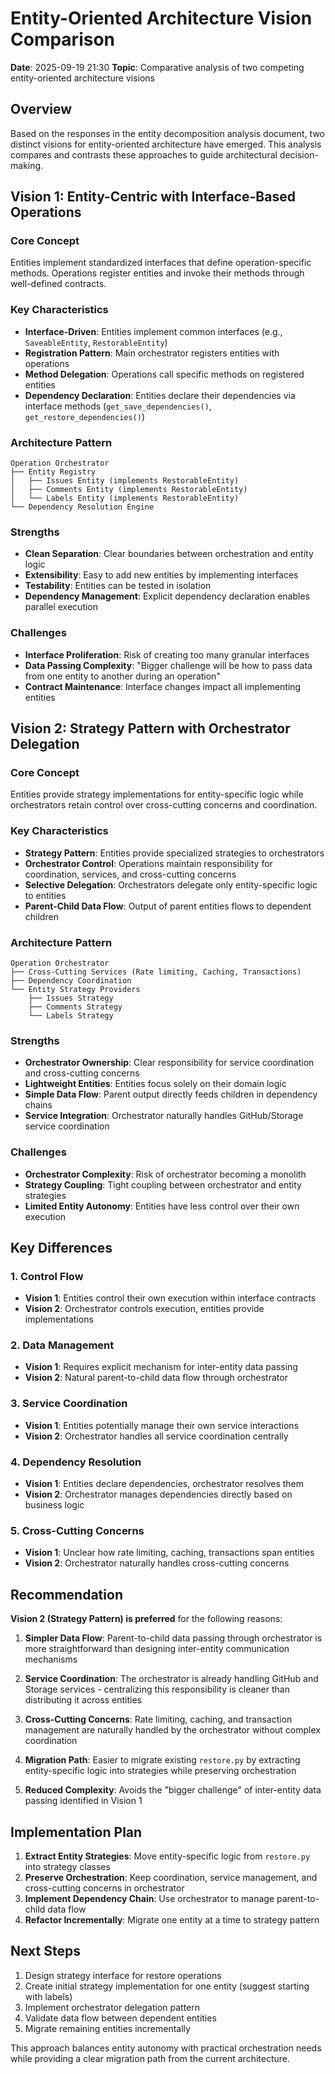 # Entity-Oriented Architecture Vision Comparison

**Date**: 2025-09-19 21:30
**Topic**: Comparative analysis of two competing entity-oriented architecture visions

## Overview

Based on the responses in the entity decomposition analysis document, two distinct visions for entity-oriented architecture have emerged. This analysis compares and contrasts these approaches to guide architectural decision-making.

## Vision 1: Entity-Centric with Interface-Based Operations

### Core Concept
Entities implement standardized interfaces that define operation-specific methods. Operations register entities and invoke their methods through well-defined contracts.

### Key Characteristics
- **Interface-Driven**: Entities implement common interfaces (e.g., `SaveableEntity`, `RestorableEntity`)
- **Registration Pattern**: Main orchestrator registers entities with operations
- **Method Delegation**: Operations call specific methods on registered entities
- **Dependency Declaration**: Entities declare their dependencies via interface methods (`get_save_dependencies()`, `get_restore_dependencies()`)

### Architecture Pattern
```
Operation Orchestrator
├── Entity Registry
│   ├── Issues Entity (implements RestorableEntity)
│   ├── Comments Entity (implements RestorableEntity)
│   └── Labels Entity (implements RestorableEntity)
└── Dependency Resolution Engine
```

### Strengths
- **Clean Separation**: Clear boundaries between orchestration and entity logic
- **Extensibility**: Easy to add new entities by implementing interfaces
- **Testability**: Entities can be tested in isolation
- **Dependency Management**: Explicit dependency declaration enables parallel execution

### Challenges
- **Interface Proliferation**: Risk of creating too many granular interfaces
- **Data Passing Complexity**: "Bigger challenge will be how to pass data from one entity to another during an operation"
- **Contract Maintenance**: Interface changes impact all implementing entities

## Vision 2: Strategy Pattern with Orchestrator Delegation

### Core Concept
Entities provide strategy implementations for entity-specific logic while orchestrators retain control over cross-cutting concerns and coordination.

### Key Characteristics
- **Strategy Pattern**: Entities provide specialized strategies to orchestrators
- **Orchestrator Control**: Operations maintain responsibility for coordination, services, and cross-cutting concerns
- **Selective Delegation**: Orchestrators delegate only entity-specific logic to entities
- **Parent-Child Data Flow**: Output of parent entities flows to dependent children

### Architecture Pattern
```
Operation Orchestrator
├── Cross-Cutting Services (Rate limiting, Caching, Transactions)
├── Dependency Coordination
└── Entity Strategy Providers
    ├── Issues Strategy
    ├── Comments Strategy
    └── Labels Strategy
```

### Strengths
- **Orchestrator Ownership**: Clear responsibility for service coordination and cross-cutting concerns
- **Lightweight Entities**: Entities focus solely on their domain logic
- **Simple Data Flow**: Parent output directly feeds children in dependency chains
- **Service Integration**: Orchestrator naturally handles GitHub/Storage service coordination

### Challenges
- **Orchestrator Complexity**: Risk of orchestrator becoming a monolith
- **Strategy Coupling**: Tight coupling between orchestrator and entity strategies
- **Limited Entity Autonomy**: Entities have less control over their own execution

## Key Differences

### 1. Control Flow
- **Vision 1**: Entities control their own execution within interface contracts
- **Vision 2**: Orchestrator controls execution, entities provide implementations

### 2. Data Management
- **Vision 1**: Requires explicit mechanism for inter-entity data passing
- **Vision 2**: Natural parent-to-child data flow through orchestrator

### 3. Service Coordination
- **Vision 1**: Entities potentially manage their own service interactions
- **Vision 2**: Orchestrator handles all service coordination centrally

### 4. Dependency Resolution
- **Vision 1**: Entities declare dependencies, orchestrator resolves them
- **Vision 2**: Orchestrator manages dependencies directly based on business logic

### 5. Cross-Cutting Concerns
- **Vision 1**: Unclear how rate limiting, caching, transactions span entities
- **Vision 2**: Orchestrator naturally handles cross-cutting concerns

## Recommendation

**Vision 2 (Strategy Pattern) is preferred** for the following reasons:

1. **Simpler Data Flow**: Parent-to-child data passing through orchestrator is more straightforward than designing inter-entity communication mechanisms

2. **Service Coordination**: The orchestrator is already handling GitHub and Storage services - centralizing this responsibility is cleaner than distributing it across entities

3. **Cross-Cutting Concerns**: Rate limiting, caching, and transaction management are naturally handled by the orchestrator without complex coordination

4. **Migration Path**: Easier to migrate existing `restore.py` by extracting entity-specific logic into strategies while preserving orchestration

5. **Reduced Complexity**: Avoids the "bigger challenge" of inter-entity data passing identified in Vision 1

## Implementation Plan

1. **Extract Entity Strategies**: Move entity-specific logic from `restore.py` into strategy classes
2. **Preserve Orchestration**: Keep coordination, service management, and cross-cutting concerns in orchestrator
3. **Implement Dependency Chain**: Use orchestrator to manage parent-to-child data flow
4. **Refactor Incrementally**: Migrate one entity at a time to strategy pattern

## Next Steps

1. Design strategy interface for restore operations
2. Create initial strategy implementation for one entity (suggest starting with labels)
3. Implement orchestrator delegation pattern
4. Validate data flow between dependent entities
5. Migrate remaining entities incrementally

This approach balances entity autonomy with practical orchestration needs while providing a clear migration path from the current architecture.